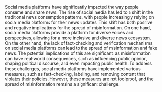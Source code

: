 Social media platforms have significantly impacted the way people consume and share news. The rise of social media has led to a shift in the traditional news consumption patterns, with people increasingly relying on social media platforms for their news updates. This shift has both positive and negative implications for the spread of misinformation. On one hand, social media platforms provide a platform for diverse voices and perspectives, allowing for a more inclusive and diverse news ecosystem. On the other hand, the lack of fact-checking and verification mechanisms on social media platforms can lead to the spread of misinformation and fake news. The potential implications of this are significant, as misinformation can have real-world consequences, such as influencing public opinion, shaping political discourse, and even impacting public health. To address these challenges, social media platforms have implemented various measures, such as fact-checking, labeling, and removing content that violates their policies. However, these measures are not foolproof, and the spread of misinformation remains a significant challenge.